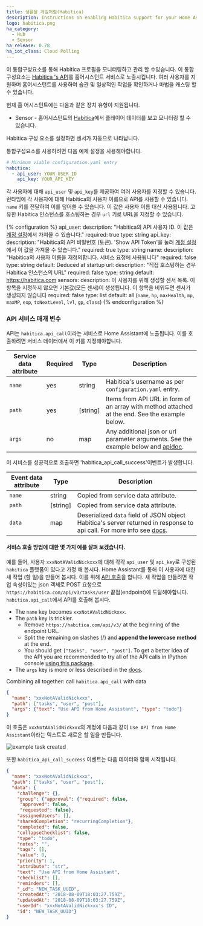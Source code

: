 ```yaml
---
title: 생활을 게임처럼(Habitica)
description: Instructions on enabling Habitica support for your Home Assistant
logo: habitica.png
ha_category:
  - Hub
  - Sensor
ha_release: 0.78
ha_iot_class: Cloud Polling
---
```


이 통합구성요소를 통해 Habitica 프로필을 모니터링하고 관리 할 수 ​​있습니다. 이 통합구성요소는 [Habitica 's API](https://habitica.com/apidoc/)를 홈어시스턴트 서비스로 노출시킵니다. 여러 사용자를 지원하며 홈어시스턴트를 사용하여 습관 및 일상적인 작업을 확인하거나 마법을 캐스팅 할 수 있습니다.

현재 홈 어시스턴트에는 다음과 같은 장치 유형이 지원됩니다.

- Sensor - 홈어시스턴트의 [Habitica](https://habitica.com/)에서 플레이어 데이터를 보고 모니터링 할 수 있습니다.

Habitica 구성 요소를 설정하면 센서가 자동으로 나타납니다.

통합구성요소를 사용하려면 다음 예제 설정을 사용해야합니다.

```yaml
# Minimum viable configuration.yaml entry
habitica:
  - api_user: YOUR_USER_ID
    api_key: YOUR_API_KEY
```

각 사용자에 대해 `api_user` 및 `api_key`를 제공하여 여러 사용자를 지정할 수 있습니다.
런타임에 각 사용자에 대해 Habitica의 사용자 이름으로 API를 사용할 수 있습니다.
`name` 키를 전달하여 이를 덮어쓸 수 있습니다. 이 값은 사용자 이름 대신 사용됩니다.
고유한 Habitica 인스턴스를 호스팅하는 경우 `url` 키로 URL을 지정할 수 있습니다.

{% configuration %}
api_user:
  description: "Habitica의 API 사용자 ID. 이 값은 [계정 설정](https://habitica.com/user/settings/api)에서 가져올 수 있습니다."
  required: true
  type: string
api_key:
  description: "Habitica의 API 비밀번호 (토큰). 'Show API Token'을 눌러 [계정 설정](https://habitica.com/user/settings/api)에서 이 값을 가져올 수 있습니다."
  required: true
  type: string
name:
  description: "Habitica의 사용자 이름을 재정의합니다. 서비스 요청에 사용됩니다"
  required: false
  type: string
  default: Deduced at startup
url:
  description: "직접 호스팅하는 경우 Habitica 인스턴스의 URL"
  required: false
  type: string
  default: https://habitica.com
sensors:
  description: 이 사용자를 위해 생성할 센서 목록. 이 항목을 지정하지 않으면 기본값(모든 센서)이 생성됩니다. 이 항목을 비워두면 센서가 생성되지 않습니다
  required: false
  type: list
  default: all (`name`, `hp`, `maxHealth`, `mp`, `maxMP`, `exp`, `toNextLevel`, `lvl`, `gp`, `class`)
{% endconfiguration %}

### API 서비스 매개 변수

API는 `habitica.api_call`이라는 서비스로 Home Assistant에 노출됩니다. 이를 호출하려면 서비스 데이터에서 이 키를 지정해야합니다.

| Service data attribute | Required | Type     |    Description  |
|----------------------|--------|--------|----------------|
|  `name`                |  yes     | string   |  Habitica's username as per `configuration.yaml` entry. |
| `path` | yes | [string] | Items from API URL in form of an array with method attached at the end. See the example below. |
| `args` | no | map | Any additional json or url parameter arguments. See the example below and [apidoc](https://habitica.com/apidoc/). |

이 서비스를 성공적으로 호출하면 'habitica_api_call_success'이벤트가 발생합니다.

| Event data attribute |  Type     |    Description  |
|----------------------|--------|----------------|
|  `name`                |   string   |  Copied from service data attribute. |
| `path` | [string] | Copied from service data attribute. |
| `data` | map | Deserialized `data` field of JSON object Habitica's server returned in response to api call. For more info see [docs](https://habitica.com/apidoc/). |

#### 서비스 호출 방법에 대한 몇 가지 예를 살펴 보겠습니다.

예를 들어, 사용자 `xxxNotAValidNickxxx`에 대해 각각 `api_user` 및 `api_key`로 구성된 `habitica` 플랫폼이 있다고 가정 해 봅시다.
Home Assistant를 통해 이 사용자에 대한 새 작업 (할 일)을 만들어 봅시다. 이를 위해 [API 호출](https://habitica.com/apidoc/#api-Task-CreateUserTasks)을 합니다.
새 작업을 만들려면 작업 속성이있는 json 객체로 POST 요청으로 `https://habitica.com/api/v3/tasks/user` 끝점(endpoint)에 도달해야합니다.
`habitica.api_call`에서 API를 호출해 봅시다.

* The `name` key becomes `xxxNotAValidNickxxx`.
* The `path` key is trickier.
  * Remove `https://habitica.com/api/v3/` at the beginning of the endpoint URL.
  * Split the remaining on slashes (/) and **append the lowercase method** at the end.
  * You should get `["tasks", "user", "post"]`. To get a better idea of the API you are recommended to try all of the API calls in IPython console [using this package](https://github.com/ASMfreaK/habitipy/blob/master/README.md).
* The `args` key is more or less described in the [docs](https://habitica.com/apidoc/).

Combining all together:
call `habitica.api_call` with data

```json
{
  "name": "xxxNotAValidNickxxx",
  "path": ["tasks", "user", "post"],
  "args": {"text": "Use API from Home Assistant", "type": "todo"}
}
```

이 호출은 `xxxNotAValidNickxxx`의 계정에 다음과 같이 `Use API from Home Assistant`이라는 텍스트로 새로운 할 일을 만듭니다.

![example task created](/images/screenshots/habitica_new_task.png)

또한 `habitica_api_call_success` 이벤트는 다음 데이터와 함께 시작됩니다.

```json
{
  "name": "xxxNotAValidNickxxx",
  "path": ["tasks", "user", "post"],
  "data": {
    "challenge": {},
    "group": {"approval": {"required": false,
     "approved": false,
     "requested": false},
    "assignedUsers": [],
    "sharedCompletion": "recurringCompletion"},
    "completed": false,
    "collapseChecklist": false,
    "type": "todo",
    "notes": "",
    "tags": [],
    "value": 0,
    "priority": 1,
    "attribute": "str",
    "text": "Use API from Home Assistant",
    "checklist": [],
    "reminders": [],
    "_id": "NEW_TASK_UUID",
    "createdAt": "2018-08-09T18:03:27.759Z",
    "updatedAt": "2018-08-09T18:03:27.759Z",
    "userId": "xxxNotAValidNickxxx's ID",
    "id": "NEW_TASK_UUID"}
}
```
